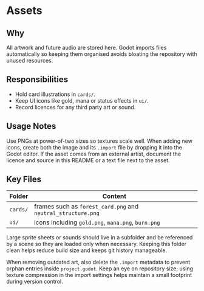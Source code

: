 # Assets

## Why
All artwork and future audio are stored here. Godot imports files automatically so keeping them organised avoids bloating the repository with unused resources.

## Responsibilities
- Hold card illustrations in `cards/`.
- Keep UI icons like gold, mana or status effects in `ui/`.
- Record licences for any third party art or sound.

## Usage Notes
Use PNGs at power-of-two sizes so textures scale well. When adding new icons, create both the image and its `.import` file by dropping it into the Godot editor. If the asset comes from an external artist, document the licence and source in this README or a text file next to the asset.

## Key Files
| Folder | Content |
|-------|---------|
| `cards/` | frames such as `forest_card.png` and `neutral_structure.png` |
| `ui/` | icons including `gold.png`, `mana.png`, `burn.png` |


Large sprite sheets or sounds should live in a subfolder and be referenced by a scene so they are loaded only when necessary. Keeping this folder clean helps reduce build size and keeps git history manageable.

When removing outdated art, also delete the `.import` metadata to prevent orphan entries inside `project.godot`. Keep an eye on repository size; using texture compression in the import settings helps maintain a small footprint during version control.
